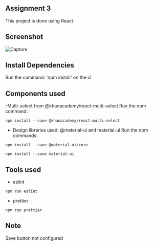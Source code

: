 ## Assignment 3

This project is done using React.

## Screenshot
![Capture](https://user-images.githubusercontent.com/46607923/60151503-fb6d7580-97aa-11e9-90fe-046721fa1483.JPG)

## Install Dependencies

Run the command: 'npm install' on the cl

## Components used

-Multi-select from @khanacademy/react-multi-select
Run the npm command:

```
npm install --save @khanacademy/react-multi-select
```
- Design libraries used: @material-ui and material-ui
Run the npm commands:
```
npm install --save @material-ui/core
```   
```
npm install --save material-ui
```   

## Tools used

- eslint
```
npm run eslint
```   

- prettier
```
npm run prettier
```   
## Note
 Save button not configured
 

